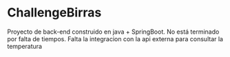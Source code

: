 # ChallengeBirras

Proyecto de back-end construido en java + SpringBoot.
No está terminado por falta de tiempos. Falta la integracion con la api externa para consultar la temperatura


